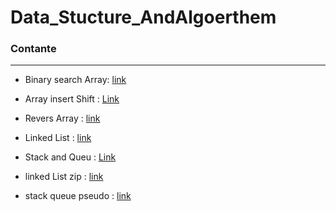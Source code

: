 # Data_Stucture_AndAlgoerthem

### Contante
<hr>

- Binary search Array: [link](Data_Stucture_AndAlgoerthem\array-binary-search\README.md)
- Array insert Shift : [Link](Data_Stucture_AndAlgoerthem\array-insert-shift\Readme.md) 
- Revers Array : [link](Data_Stucture_AndAlgoerthem\Revers-an-Array\Readme.md)
- Linked List : [link ](Data_Stucture_AndAlgoerthem\Linked_List\Linked_List\Readme.md)
- Stack and Queu : [Link](Data_Stucture_AndAlgoerthem\Stack&Queu\Stack&Queu\README.md)

- linked List zip : [link](Data_Stucture_AndAlgoerthem\linked-list-zip\ConsoleApp1\README.md)

- stack queue pseudo : [link](Data_Stucture_AndAlgoerthem\stack-queue-pseudo\stack-queue-pseudo\stack-queue-pseudo\README.md)

  
